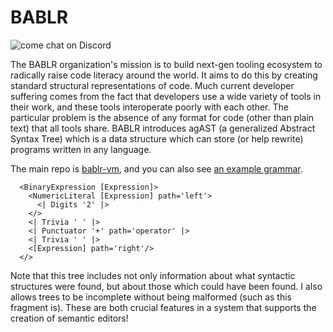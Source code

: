 # BABLR
![come chat on Discord](https://img.shields.io/discord/1151914613089251388)

The BABLR organization's mission is to build next-gen tooling ecosystem to radically raise code literacy around the world. It aims to do this by creating standard structural representations of code. Much current developer suffering comes from the fact that developers use a wide variety of tools in their work, and these tools interoperate poorly with each other. The particular problem is the absence of any format for code (other than plain text) that all tools share. BABLR introduces agAST (a generalized Abstract Syntax Tree) which is a data structure which can store (or help rewrite) programs written in any language.

The main repo is [bablr-vm](https://github.com/bablr-lang/bablr-vm), and you can also see [an example grammar](https://github.com/bablr-lang/language-cstml/blob/trunk/lib/node.grammar.js).

```cstml
  <BinaryExpression [Expression]>
    <NumericLiteral [Expression] path='left'>
      <| Digits '2' |>
    </>
    <| Trivia ' ' |>
    <| Punctuator '+' path='operator' |>
    <| Trivia ' ' |>
    <[Expression] path='right'/>
  </>
```

Note that this tree includes not only information about what syntactic structures were found, but about those which could have been found. I also allows trees to be incomplete without being malformed (such as this fragment is). These are both crucial features in a system that supports the creation of semantic editors!





